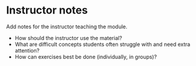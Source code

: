# Instructor notes
Add notes for the instructor teaching the module.
* How should the instructor use the material?
* What are difficult concepts students often struggle with and need extra attention?
* How can exercises best be done (individually, in groups)?
